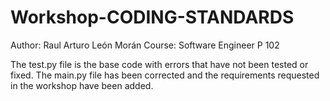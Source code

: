 # Workshop-CODING-STANDARDS

Author: Raul Arturo León Morán
Course: Software Engineer P 102 

The test.py file is the base code with errors that have not been tested or fixed.
The main.py file has been corrected and the requirements requested in the workshop have been added.
